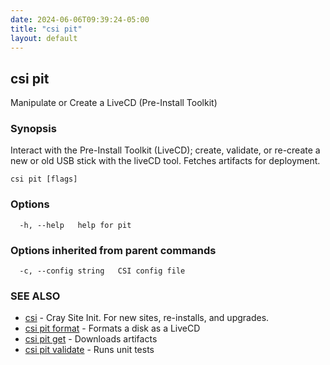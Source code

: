 ```yaml
---
date: 2024-06-06T09:39:24-05:00
title: "csi pit"
layout: default
---
```

## csi pit

Manipulate or Create a LiveCD (Pre-Install Toolkit)

### Synopsis


Interact with the Pre-Install Toolkit (LiveCD);
create, validate, or re-create a new or old USB stick with
the liveCD tool. Fetches artifacts for deployment.

```
csi pit [flags]
```

### Options

```
  -h, --help   help for pit
```

### Options inherited from parent commands

```
  -c, --config string   CSI config file
```

### SEE ALSO

* [csi](/commands/csi/)	 - Cray Site Init. For new sites, re-installs, and upgrades.
* [csi pit format](/commands/csi_pit_format/)	 - Formats a disk as a LiveCD
* [csi pit get](/commands/csi_pit_get/)	 - Downloads artifacts
* [csi pit validate](/commands/csi_pit_validate/)	 - Runs unit tests

